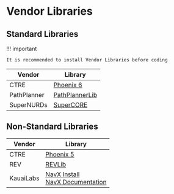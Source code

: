 # Vendor Libraries

## Standard Libraries
!!! important

    It is recommended to install Vendor Libraries before coding

| Vendor | Library |
| --- | -------- |
| CTRE | [Phoenix 6](https://docs.ctr-electronics.com) |
| PathPlanner| [PathPlannerLib](https://github.com/mjansen4857/pathplanner)|
| SuperNURDs | [SuperCORE](https://github.com/FRCTeam3255/SuperCORE) |


## Non-Standard Libraries
| Vendor | Library |
| --- | -------- |
| CTRE | [Phoenix 5](https://docs.ctr-electronics.com) |
| REV | [REVLib](https://docs.revrobotics.com/sparkmax/software-resources/spark-max-api-information#labview) |
| KauaiLabs | [NavX Install](https://pdocs.kauailabs.com/navx-mxp/software/roborio-libraries/java/) <br/> [NavX Documentation](https://pdocs.kauailabs.com/navx-mxp/examples/)|
